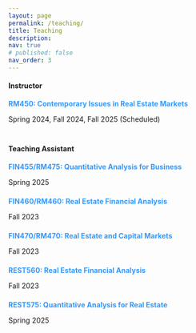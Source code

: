```yaml
---
layout: page
permalink: /teaching/
title: Teaching
description:
nav: true
# published: false
nav_order: 3
---
```


#### **Instructor**

**<span style="color: rgb(51, 153, 255)">RM450: Contemporary Issues in Real Estate Markets</span>**

Spring 2024, Fall 2024, Fall 2025 (Scheduled)

<p style="margin-top: 3em;"></p>

#### **Teaching Assistant**

**<span style="color: rgb(51, 153, 255)">FIN455/RM475: Quantitative Analysis for Business</span>** 

Spring 2025

<p style="margin-top: 1.5em;"></p>

**<span style="color: rgb(51, 153, 255)">FIN460/RM460: Real Estate Financial Analysis</span>**

Fall 2023

<p style="margin-top: 1.5em;"></p>

**<span style="color: rgb(51, 153, 255)">FIN470/RM470: Real Estate and Capital Markets</span>**

Fall 2023

<p style="margin-top: 1.5em;"></p>

**<span style="color: rgb(51, 153, 255)">REST560: Real Estate Financial Analysis</span>**

Fall 2023

<p style="margin-top: 1.5em;"></p>

**<span style="color: rgb(51, 153, 255)">REST575: Quantitative Analysis for Real Estate</span>**

Spring 2025